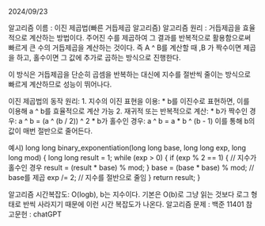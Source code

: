 2024/09/23

알고리즘 이름 : 이진 제곱법(빠른 거듭제곱 알고리즘)
알고리즘 원리 : 거듭제곱을 효율적으로 계산하는 방법이다. 주어진 수를 제곱하여 그 결과를 반복적으로 활용함으로써 빠르게 큰 수의 거듭제곱을 계산하는 것이다. 즉 A ^ B를 계산할 때 ,B 가 짝수이면 제곱을 하고, 홀수이면 그 값에 추가로 곱하는 방식으로 진행한다.

이 방식은 거듭제곱을 단순히 곱셈을 반복하는 대신에 지수를 절반씩 줄이는 방식으로 빠르게 계산하므로 성능이 뛰어나다.

이진 제곱법의 동작 원리:
    1. 지수의 이진 표현을 이용:
        * b를 이진수로 표현하면, 이를 이용해 a ^ b를 효율적으로 계산 가능
    2. 재귀적 또는 반복적으로 계산:
        * b가 짝수인 경우: a ^ b = (a ^ (b / 2)) ^ 2
        * b가 홀수인 경우: a ^ b = a * b ^ (b - 1)
        이를 통해 b의 값이 매번 절반으로 줄어든다.

예시)
long long binary_exponentiation(long long base, long long exp, long long mod) {
    long long result = 1;
    while (exp > 0) {
        if (exp % 2 == 1) {  // 지수가 홀수인 경우
            result = (result * base) % mod;
        }
        base = (base * base) % mod;  // base를 제곱
        exp /= 2;  // 지수를 절반으로 줄임
    }
    return result;
}

알고리즘 시간복잡도: O(logb), b는 지수이다. 기본은 O(b)로 그냥 읽는 것보다 로그 형태로 반씩 사라지기 때문에 이런 시간 복잡도가 나온다.
알고리즘 문제 : 백준 11401
참고문헌 : chatGPT